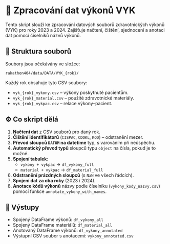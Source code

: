 # 💉 Zpracování dat výkonů VYK

Tento skript slouží ke zpracování datových souborů zdravotnických výkonů (VYK) pro roky 2023 a 2024. Zajišťuje načtení, čištění, sjednocení a anotaci dat pomocí číselníků názvů výkonů.

## 📂 Struktura souborů

Soubory jsou očekávány ve složce:
```
rakathon404/data/DATA/VYK_{rok}/
```
Každý rok obsahuje tyto CSV soubory:
- `vyk_{rok}_vykony.csv` – výkony poskytnuté pacientům.
- `vyk_{rok}_material.csv` – použité zdravotnické materiály.
- `vyk_{rok}_vykpac.csv` – relace výkony–pacient.

## ⚙️ Co skript dělá

1. **Načtení dat** z CSV souborů pro daný rok.
2. **Čištění identifikátorů** (`CISPAC`, `CDOKL`, `KOD`) – odstranění mezer.
3. **Převod sloupců `DATUM` na datetime** typ, s varováním při neúspěchu.
4. **Automatický převod typů** sloupců typu `object` na čísla, pokud je to možné.
5. **Spojení tabulek**:
   - `vykony + vykpac` → `df_vykony_full`
   - `material + vykpac` → `df_material_full`
6. **Odstranění prázdných sloupců** (s `NaN` ve všech řádcích).
7. **Spojení dat za oba roky** (2023 i 2024).
8. **Anotace kódů výkonů** názvy podle číselníku (`vykony_kody_nazvy.csv`) pomocí funkce `annotate_vykony_with_names`.

## 🧩 Výstupy

- Spojený DataFrame výkonů: `df_vykony_all`
- Spojený DataFrame materiálů: `df_material_all`
- Anotovaný DataFrame výkonů: `df_vykony_annotated`
- Výstupní CSV soubor s anotacemi: `vykony_annotated.csv`


